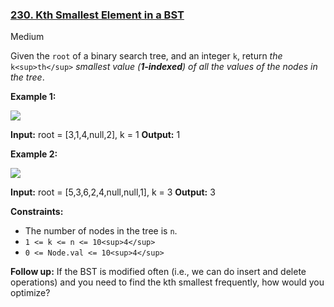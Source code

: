 ### [230. Kth Smallest Element in a BST](https://leetcode.com/problems/kth-smallest-element-in-a-bst/)

Medium

Given the `root` of a binary search tree, and an integer `k`, return _the_ `k<sup>th</sup>` _smallest value (**1-indexed**) of all the values of the nodes in the tree_.

**Example 1:**

![](https://assets.leetcode.com/uploads/2021/01/28/kthtree1.jpg)

**Input:** root = \[3,1,4,null,2\], k = 1
**Output:** 1

**Example 2:**

![](https://assets.leetcode.com/uploads/2021/01/28/kthtree2.jpg)

**Input:** root = \[5,3,6,2,4,null,null,1\], k = 3
**Output:** 3

**Constraints:**

- The number of nodes in the tree is `n`.
- `1 <= k <= n <= 10<sup>4</sup>`
- `0 <= Node.val <= 10<sup>4</sup>`

**Follow up:** If the BST is modified often (i.e., we can do insert and delete operations) and you need to find the kth smallest frequently, how would you optimize?
